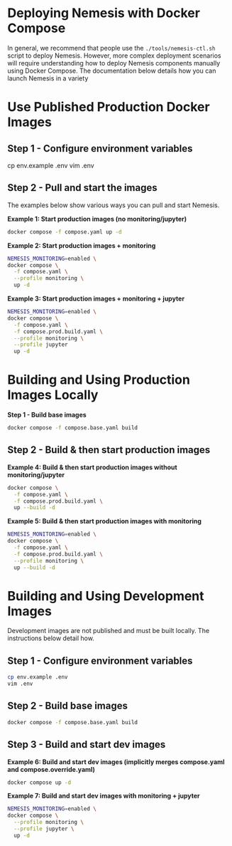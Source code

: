 # Deploying Nemesis with Docker Compose
In general, we recommend that people use the `./tools/nemesis-ctl.sh` script to deploy Nemesis. However, more complex deployment scenarios will require understanding how to deploy Nemesis components manually using Docker Compose. The documentation below details how you can launch Nemesis in a variety

# Use Published Production Docker Images
## Step 1 - Configure environment variables
cp env.example .env
vim .env

## Step 2 - Pull and start the images
The examples below show various ways you can pull and start Nemesis.

**Example 1: Start production images (no monitoring/jupyter)**
```bash
docker compose -f compose.yaml up -d
```

**Example 2: Start production images + monitoring**
```bash
NEMESIS_MONITORING=enabled \
docker compose \
  -f compose.yaml \
  --profile monitoring \
  up -d
```

**Example 3: Start production images + monitoring + jupyter**
```bash
NEMESIS_MONITORING=enabled \
docker compose \
  -f compose.yaml \
  -f compose.prod.build.yaml \
  --profile monitoring \
  --profile jupyter
  up -d
```


# Building and Using Production Images Locally

**Step 1 - Build base images**
```bash
docker compose -f compose.base.yaml build
```

## Step 2 - Build & then start production images
**Example 4: Build & then start production images without monitoring/jupyter**
```bash
docker compose \
  -f compose.yaml \
  -f compose.prod.build.yaml \
  up --build -d
```

**Example 5: Build & then start production images with monitoring**
```bash
NEMESIS_MONITORING=enabled \
docker compose \
  -f compose.yaml \
  -f compose.prod.build.yaml \
  --profile monitoring \
  up --build -d
```


# Building and Using Development Images
Development images are not published and must be built locally. The instructions below detail how.

## Step 1 - Configure environment variables
```bash
cp env.example .env
vim .env
```

## Step 2 - Build base images
```bash
docker compose -f compose.base.yaml build
```

## Step 3 - Build and start dev images
**Example 6: Build and start dev images (implicitly merges compose.yaml and compose.override.yaml)**
```bash
docker compose up -d
```

**Example 7: Build and start dev images with monitoring + jupyter**
```bash
NEMESIS_MONITORING=enabled \
docker compose \
  --profile monitoring \
  --profile jupyter \
  up -d
```